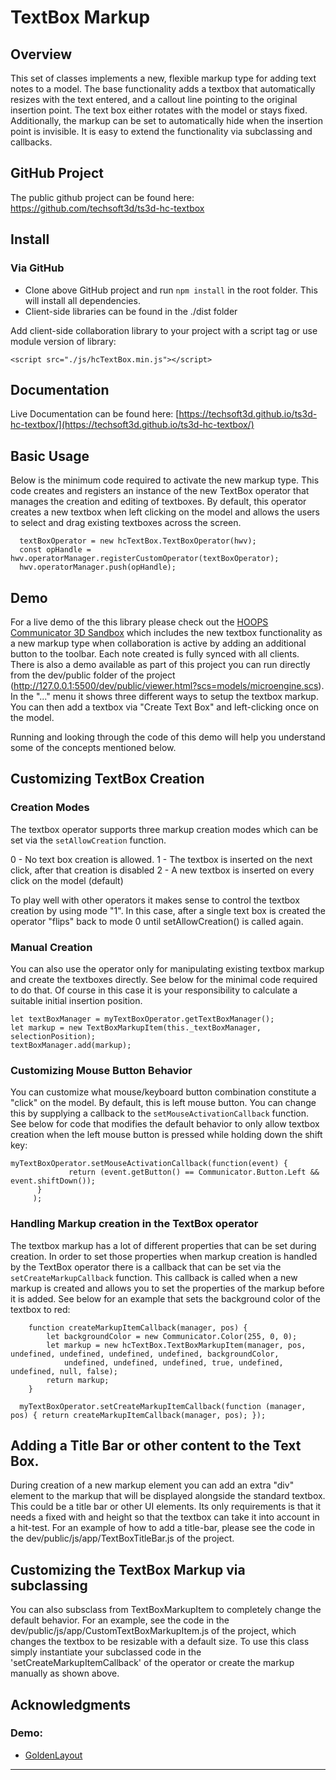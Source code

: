 # TextBox Markup


## Overview
This set of classes implements a new, flexible markup type for adding text notes to a model. The base functionality adds a textbox that automatically resizes with the text entered, and a callout line pointing to the original insertion point. The text box either rotates with the model or stays fixed. Additionally, the markup can be set to automatically hide when the insertion point is invisible. It is easy to extend the functionality via subclassing and callbacks.



## GitHub Project

The public github project can be found here:  
https://github.com/techsoft3d/ts3d-hc-textbox


## Install

### Via GitHub

* Clone above GitHub project and run `npm install` in the root folder. This will install all dependencies.
* Client-side libraries can be found in the ./dist folder

  
Add client-side collaboration library to your project with a script tag or use module version of library:
```
<script src="./js/hcTextBox.min.js"></script>
```


## Documentation
Live Documentation can be found here: [https://techsoft3d.github.io/ts3d-hc-textbox/](https://techsoft3d.github.io/ts3d-hc-textbox/)

## Basic Usage


Below is the minimum code required to activate the new markup type. This code creates and registers an instance of the new TextBox operator that manages the creation and editing of textboxes. By default, this operator creates a new textbox when left clicking on the model and allows the users to select and drag existing textboxes across the screen.


```
  textBoxOperator = new hcTextBox.TextBoxOperator(hwv);
  const opHandle = hwv.operatorManager.registerCustomOperator(textBoxOperator);
  hwv.operatorManager.push(opHandle);
```


## Demo

For a live demo of the this library please check out the [HOOPS Communicator 3D Sandbox](https://3dsandbox.techsoft3d.com) which includes the new textbox functionality as a new markup type when collaboration is active by adding an additional button to the toolbar. Each note created is fully synced with all clients. There is also a demo available as part of this project you can run directly from the dev/public folder of the project (http://127.0.0.1:5500/dev/public/viewer.html?scs=models/microengine.scs). In the "..." menu it shows three different ways to setup the textbox markup. You can then add a textbox via "Create Text Box" and left-clicking once on the model.

Running and looking through the code of this demo will help you understand some of the concepts mentioned below.


## Customizing TextBox Creation

### Creation Modes
The textbox operator supports three markup creation modes which can be set via the `setAllowCreation` function.

0 -  No text box creation is allowed.
1 -  The textbox is inserted on the next click, after that creation is disabled
2 -  A new textbox is inserted on every click on the model (default)

To play well with other operators it makes sense to control the textbox creation by using mode "1". In this case, after a single text box is created the operator "flips" back to mode 0 until setAllowCreation() is called again. 

### Manual Creation
You can also use the operator only for manipulating existing textbox markup and create the textboxes directly. See below for the minimal code required to do that. Of course in this case it is your responsibility to calculate a suitable initial insertion position. 

```
let textBoxManager = myTextBoxOperator.getTextBoxManager();
let markup = new TextBoxMarkupItem(this._textBoxManager, selectionPosition);
textBoxManager.add(markup);
```

### Customizing Mouse Button Behavior

You can customize what mouse/keyboard button combination constitute a "click" on the model. By default, this is left mouse button. You can change this by supplying a callback to the `setMouseActivationCallback` function. See below for code that modifies the default behavior to only allow textbox creation when the left mouse button is pressed while holding down the shift key:

```
myTextBoxOperator.setMouseActivationCallback(function(event) {
             return (event.getButton() == Communicator.Button.Left && event.shiftDown());
      }
     );

```

### Handling Markup creation in the TextBox operator
The textbox markup has a lot of different properties that can be set during creation. In order to set those properties when markup creation is handled by the TextBox operator there is a callback that can be set via the `setCreateMarkupCallback` function. This callback is called when a new markup is created and allows you to set the properties of the markup before it is added. See below for an example that sets the background color of the textbox to red:

```
    function createMarkupItemCallback(manager, pos) {
        let backgroundColor = new Communicator.Color(255, 0, 0);
        let markup = new hcTextBox.TextBoxMarkupItem(manager, pos, undefined, undefined, undefined, undefined, backgroundColor,
            undefined, undefined, undefined, true, undefined, undefined, null, false);
        return markup;
    }

  myTextBoxOperator.setCreateMarkupItemCallback(function (manager, pos) { return createMarkupItemCallback(manager, pos); });

```


## Adding a Title Bar or other content to the Text Box.
During creation of a new markup element you can add an extra "div" element to the markup that will be displayed alongside the standard textbox. This could be a title bar or other UI elements. Its only requirements is that it needs a fixed with and height so that the textbox can take it into account in a hit-test. For an example of how to add a title-bar, please see the code in the dev/public/js/app/TextBoxTitleBar.js of the project.

## Customizing the TextBox Markup via subclassing
You can also subsclass from TextBoxMarkupItem to completely change the default behavior. For an example, see the code in the dev/public/js/app/CustomTextBoxMarkupItem.js of the project, which changes the textbox to be resizable with a default size. To use this class simply instantiate your subclassed code in the 'setCreateMarkupItemCallback' of the operator or create the markup manually as shown above.




## Acknowledgments

### Demo:
* [GoldenLayout](https://golden-layout.com/)


----



